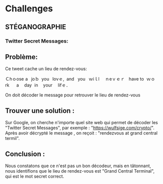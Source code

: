 
# Challenges

## STÉGANOGRAPHIE

### Twitter Secret Messages: 

## Problème:

 Ce tweet cache un lieu de rendez-vous:

Ｃhｏose  a  jοｂ  yоu  lονｅ,  and  you  ｗіｌl  ｎeｖｅｒ  have  tο  ｗｏrk  a  day  in  yοur  lіfｅ．
 
 On doit décoder le message pour retrouver  le lieu de rendez-vous

## Trouver une solution :

Sur Google, on cherche n'importe quel site web qui permet de décoder les "Twitter Secret Messages", par exemple : "https://wulfsige.com/crypto/".
Après avoir décrypté le message , on reçoit : "rendezvous at grand central termil".

## Conclusion :

Nous constatons que ce n'est pas un bon décodeur, mais en tâtonnant, nous identifions que le lieu de rendez-vous est "Grand Central Terminal", qui est le mot secret correct.